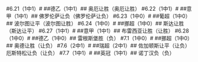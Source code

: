 #6.21（1中1）#
##德乙（1中1）##
奥厄让胜（奥厄让胜）
#6.22（1中1）#
##意甲（1中1）##
佛罗伦萨让负（佛罗伦萨让负）
#6.23（1中0）#
##葡超（1中0）##
波尔图让平（波尔图让胜）
#6.24（1中0）#
##挪超（1中0）##
斯达让胜（斯达让平）
#6.27（1中1）#
##意甲（1中1）##
布雷西亚让胜（让胜）
#6.28（1中0）#
##德乙（1中0）##
雷根斯堡胜（负）
#7.1（1中0）#
##挪超（1中0）##
奥德让胜（让负）
#7.6（2中1）#
##瑞超（2中1）##
佐加顿斯让平（让负）
厄斯特松让负（让负）
#7.7（1中1）#
##英冠（1中1）##
诺丁汉负（负）